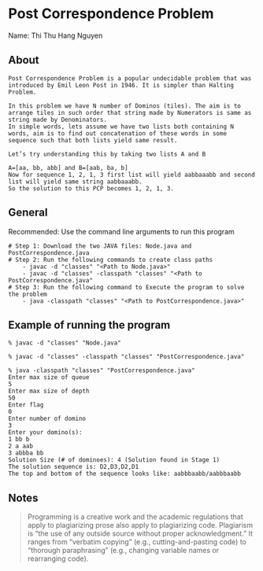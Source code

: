 # Post Correspondence Problem
Name: Thi Thu Hang Nguyen

## About
```
Post Correspondence Problem is a popular undecidable problem that was introduced by Emil Leon Post in 1946. It is simpler than Halting Problem.

In this problem we have N number of Dominos (tiles). The aim is to arrange tiles in such order that string made by Numerators is same as string made by Denominators.
In simple words, lets assume we have two lists both containing N words, aim is to find out concatenation of these words in some sequence such that both lists yield same result.

Let’s try understanding this by taking two lists A and B

A=[aa, bb, abb] and B=[aab, ba, b] 
Now for sequence 1, 2, 1, 3 first list will yield aabbaaabb and second list will yield same string aabbaaabb.
So the solution to this PCP becomes 1, 2, 1, 3.
```

## General
Recommended: Use the command line arguments to run this program </br>
	
	# Step 1: Download the two JAVA files: Node.java and PostCorrespondence.java
	# Step 2: Run the following commands to create class paths
		- javac -d "classes" "<Path to Node.java>"
		- javac -d "classes" -classpath "classes" "<Path to PostCorrespondence.java"
	# Step 3: Run the following command to Execute the program to solve the problem
		- java -classpath "classes" "<Path to PostCorrespondence.java>"

## Example of running the program
```
% javac -d "classes" "Node.java" 

% javac -d "classes" -classpath "classes" "PostCorrespondence.java" 

% java -classpath "classes" "PostCorrespondence.java" 
Enter max size of queue 
5 
Enter max size of depth 
50
Enter flag
0 
Enter number of domino 
3 
Enter your domino(s): 
1 bb b 
2 a aab
3 abbba bb 
Solution Size (# of dominoes): 4 (Solution found in Stage 1) 
The solution sequence is: D2,D3,D2,D1 
The top and bottom of the sequence looks like: aabbbaabb/aabbbaabb 
```

## Notes
> Programming is a creative work and the academic regulations that apply to plagiarizing prose also apply to plagiarizing code. Plagiarism is “the use of any outside source without proper acknowledgment.” It ranges from “verbatim copying” (e.g., cutting-and-pasting code) to “thorough paraphrasing” (e.g., changing variable names or rearranging code). 
